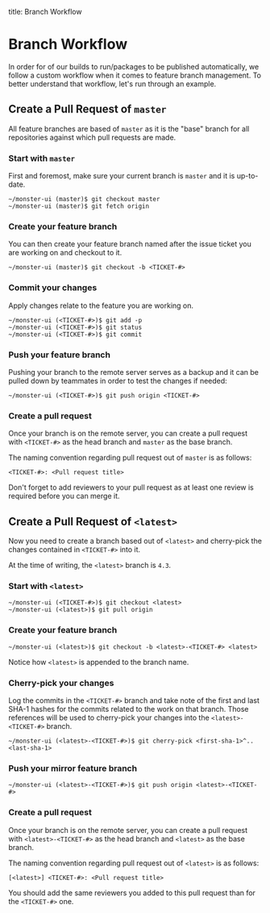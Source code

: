title: Branch Workflow

# Branch Workflow

In order for of our builds to run/packages to be published automatically, we follow a custom workflow when it comes to feature branch management. To better understand that workflow, let's run through an example.

## Create a Pull Request of `master`
All feature branches are based of `master` as it is the "base" branch for all repositories against which pull requests are made.

### Start with `master`
First and foremost, make sure your current branch is `master` and it is up-to-date.

```shell
~/monster-ui (master)$ git checkout master
~/monster-ui (master)$ git fetch origin
```

### Create your feature branch
You can then create your feature branch named after the issue ticket you are working on and checkout to it.

```shell
~/monster-ui (master)$ git checkout -b <TICKET-#>
```

### Commit your changes
Apply changes relate to the feature you are working on.

```shell
~/monster-ui (<TICKET-#>)$ git add -p
~/monster-ui (<TICKET-#>)$ git status
~/monster-ui (<TICKET-#>)$ git commit
```
### Push your feature branch
Pushing your branch to the remote server serves as a backup and it can be pulled down by teammates in order to test the changes if needed:

```shell
~/monster-ui (<TICKET-#>)$ git push origin <TICKET-#>
```

### Create a pull request
Once your branch is on the remote server, you can create a pull request with `<TICKET-#>` as the head branch and `master` as the base branch.

The naming convention regarding pull request out of `master` is as follows:
```
<TICKET-#>: <Pull request title>
```

Don't forget to add reviewers to your pull request as at least one review is required before you can merge it.

## Create a Pull Request of `<latest>`
Now you need to create a branch based out of `<latest>` and cherry-pick the changes contained in `<TICKET-#>` into it.

At the time of writing, the `<latest>` branch is `4.3`.

### Start with `<latest>`
```shell
~/monster-ui (<TICKET-#>)$ git checkout <latest>
~/monster-ui (<latest>)$ git pull origin
```

### Create your feature branch
```shell
~/monster-ui (<latest>)$ git checkout -b <latest>-<TICKET-#> <latest>
```

Notice how `<latest>` is appended to the branch name.

### Cherry-pick your changes
Log the commits in the `<TICKET-#>` branch and take note of the first and last SHA-1 hashes for the commits related to the work on that branch. Those references will be used to cherry-pick your changes into the `<latest>-<TICKET-#>` branch.

```shell
~/monster-ui (<latest>-<TICKET-#>)$ git cherry-pick <first-sha-1>^..<last-sha-1>
```

### Push your mirror feature branch
```shell
~/monster-ui (<latest>-<TICKET-#>)$ git push origin <latest>-<TICKET-#>
```

### Create a pull request
Once your branch is on the remote server, you can create a pull request with `<latest>-<TICKET-#>` as the head branch and `<latest>` as the base branch.

The naming convention regarding pull request out of `<latest>` is as follows:
```
[<latest>] <TICKET-#>: <Pull request title>
```

You should add the same reviewers you added to this pull request than for the `<TICKET-#>` one.
